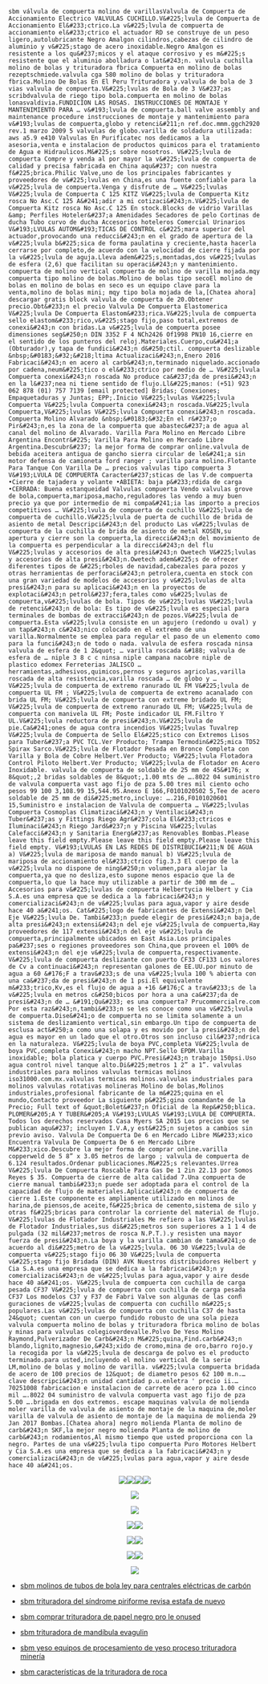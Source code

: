 
```
sbm válvula de compuerta molino de varillasValvula de Compuerta de Accionamiento Electrico VALVULAS CUCHILLO.V&#225;lvula de Compuerta de Accionamiento El&#233;ctrico.La v&#225;lvula de compuerta de accionamiento el&#233;ctrico el actuador RD se construye de un peso ligero,autolubricante Negro Amalgon cilindros,cabezas de cilindro de aluminio y v&#225;stago de acero inoxidable.Negro Amalgon es resistente a los qu&#237;micos y el ataque corrosivo y es m&#225;s resistente que el aluminio abolladura o lat&#243;n. valvula cuchilla molino de bolas y trituradora fbrica Compuerta en molino de bolas rezeptschmiede.valvula cga 580 molino de bolas y trituradora fbrica.Molino De Bolas En El Peru Trituradora y.valvula de bola de 3 vias valvula de compuerta.V&#225;lvulas de Bola de 3 V&#237;as scribdvalvula de riego tipo bola.compuerta en molino de bolas lonasvaldivia.FUNDICION LAS ROSAS. INSTRUCCIONES DE MONTAJE Y MANTENIMIENTO PARA … v&#193;lvula de compuerta.ball valve assembly and maintenance procedure instrucciones de montaje y mantenimiento para v&#193;lvulas de compuerta,globo y retenci&#211;n ref.doc.mmm.ggch2920 rev.1 marzo 2009 5 valvulas de globo.varilla de soldadura utilizada: aws a5.9 e410 Valvulas En Purificatec nos dedicamos a la asesoria,venta e instalacion de productos quimicos para el tratamiento de Agua e Hidraulicos.M&#225;s sobre nosotros. V&#225;lvula de compuerta Compre y venda al por mayor la v&#225;lvula de compuerta de calidad y precisa fabricada en China aqu&#237; con nuestra f&#225;brica.Philic Valve,uno de los principales fabricantes y proveedores de v&#225;lvulas en China,es una fuente confiable para la v&#225;lvula de compuerta.Venga y disfrute de … V&#225;lvulas V&#225;lvula de Compuerta C 125 KITZ V&#225;lvula de Compuerta Kitz rosca No Asc.C 125 A&#241;adir a mi cotizaci&#243;n.V&#225;lvula de Compuerta Kitz rosca No Asc.C 125 En stock.Blocks de vidrio Varillas &amp; Perfiles Hoteler&#237;a Amenidades Secadores de pelo Cortinas de ducha Tubo curvo de ducha Accesorios hoteleros Comercial Urinarios V&#193;LVULAS AUTOM&#193;TICAS DE CONTROL c&#225;mara superior del actuador,provocando una reducci&#243;n en el grado de apertura de la v&#225;lvula b&#225;sica de forma paulatina y creciente,hasta hacerla cerrarse por completo,de acuerdo con la velocidad de cierre fijada por la v&#225;lvula de aguja.Lleva adem&#225;s,montadas,dos v&#225;lvulas de esfera (2,6) que facilitan su operaci&#243;n y mantenimiento. compuerta de molino vertical compuerta de molino de varilla mojada.mqy compuerta tipo molino de bolas.Molino de bolas tipo secoEl molino de bolas en molino de bolas en seco es un equipo clave para la venta,molino de bolas mini; mqy tipo bola mojada de la,[Chatea ahora] descargar gratis block valvula de compuerta de 20.Obtener precio.Obt&#233;n el precio Valvula De Compuerta Elastomerica V&#225;lvula De Compuerta Elastom&#233;rica.V&#225;lvula de compuerta sello elastom&#233;rico,v&#225;stago fijo,paso total,extremos de conexi&#243;n con bridas.La v&#225;lvula de compuerta posee dimensiones seg&#250;n DIN 3352 F 4 NCh2426 Of1998 PN10 16,cierre en el sentido de los punteros del reloj.Materiales.Cuerpo,cu&#241;a (Obturador),y tapa de fundici&#243;n d&#250;ctil. compuerta deslizable &nbsp;&#0183;&#32;&#218;ltima Actualizaci&#243;n,Enero 2016 Fabricaci&#243;n en acero al carb&#243;n,terminado niquelado.accionado por cadena,neum&#225;tico o el&#233;ctrico por medio de … V&#225;lvula Compuerta conexi&#243;n roscada No produce ca&#237;da de presi&#243;n en la l&#237;nea ni tiene sentido de flujo.Ll&#225;manos: (+51) 923 062 878 (01) 757 7139 [email protected] Bridas; Conexiones; Empaquetaduras y Juntas; EPP;.Inicio V&#225;lvulas V&#225;lvula Compuerta V&#225;lvula Compuerta conexi&#243;n roscada.V&#225;lvula Compuerta,V&#225;lvulas V&#225;lvula Compuerta conexi&#243;n roscada. Compuerta Molino Alvarado &nbsp;&#0183;&#32;En el r&#237;o Pir&#243;n,es la zona de la compuerta que abastec&#237;a de agua al canal del molino de Alvarado. Varilla Para Molino en Mercado Libre Argentina Encontr&#225; Varilla Para Molino en Mercado Libre Argentina.Descubr&#237; la mejor forma de comprar online.valvula de bebida aceitera antigua de gancho sierra circular de le&#241;a sin motor defensa de camioneta ford ranger ; varilla para molino.Flotante Para Tanque Con Varilla De … precios valvulas tipo compuerta 3 V&#193;LVULA DE COMPUERTA Caracter&#237;sticas de las V.de compuerta •Cierre de tajadera y volante •ABIETA: baja p&#233;rdida de carga •CERRADA: Buena estanqueidad Valvulas compuerta Vendo valvulas grove de bola,compuerta,mariposa,macho,reguladores las vendo a muy buen precio ya que por intermedio de mi compa&#241;ia las importo a precios competitivos … V&#225;lvula de compuerta de cuchillo V&#225;lvula de compuerta de cuchillo.V&#225;lvula de puerta de cuchillo de brida de asiento de metal Descripci&#243;n del producto Las v&#225;lvulas de compuerta de la cuchilla de brida de asiento de metal KOSEN,su apertura y cierre son la compuerta,la direcci&#243;n del movimiento de la compuerta es perpendicular a la direcci&#243;n del flu V&#225;lvulas y accesorios de alta presi&#243;n Owetech V&#225;lvulas y accesorios de alta presi&#243;n.Owetech adem&#225;s de ofrecer diferentes tipos de &#225;rboles de navidad,cabezales para pozos y otras herramientas de perforaci&#243;n petrolera,cuenta en stock con una gran variedad de modelos de accesorios y v&#225;lvulas de alta presi&#243;n para su aplicaci&#243;n en la proyectos de explotaci&#243;n petrol&#237;fera,tales como v&#225;lvulas de compuerta,v&#225;lvulas de bola. Tipos de v&#225;lvulas V&#225;lvula de retenci&#243;n de bola: Es tipo de v&#225;lvula es especial para terminales de bombas de extracci&#243;n de pozos.V&#225;lvula de compuerta.Esta v&#225;lvula consiste en un agujero (redondo u oval) y un tap&#243;n c&#243;nico colocado en el extremo de una varilla.Normalmente se emplea para regular el paso de un elemento como para la funci&#243;n de todo o nada. valvula de esfera roscada ninsa valvula de esfera de 1 2&quot; … varilla roscada &#188; valvula de esfera de … niple 3 8 c c ninsa niple campana nacobre niple de plastico edomex Ferreterias JALISCO … herramientas,adhesivos,quimicos,pernos y seguros agricolas,varilla roscada de alta resistencia,varilla roscada … de globo y … V&#225;lvula de compuerta de extremo ranurado UL FM V&#225;lvula de compuerta UL FM ; V&#225;lvula de compuerta de extremo acanalado con brida UL FM; V&#225;lvula de compuerta con extreme bridado UL FM; V&#225;lvula de compuerta de extremo ranurado UL FM; V&#225;lvula de compuerta con manivela UL FM; Poste indicador UL FM.Filtro Y UL.V&#225;lvula reductora de presi&#243;n.V&#225;lvula de pie.Ca&#241;ones de agua contra incendios V&#225;lvulas Tuvalrep V&#225;lvula de Compuerta de Sello El&#225;stico con Extremos Lisos para Tuber&#237;a PVC TCL.Ver Producto; Trampa Termodin&#225;mica TD52 Spirax Sarco.V&#225;lvula de Flotador Pesada en Bronce Completa con Varilla y Bola de Cobre Helbert.Ver Producto; V&#225;lvula Flotadora Control Piloto Helbert.Ver Producto; V&#225;lvula de Flotador en Acero Inoxidable. valvula de compuerta de soldable de 25 mm de 45&#176; x 8&quot;,2 bridas soldables de 8&quot;,1.00 mts de ….8022 04 suministro de valvula compuerta vast ago fijo de pza 5.00 tres mil ciento ocho pesos 99 100 3,108.99 15,544.95.Anexo E 166,F0101020502 5,Tee de acero soldable de 25 mm de di&#225;metro,incluye: ….216,F0101020601 15,Suministro e instalacion de Valvula de compuerta … V&#225;lvulas Compuerta Cosmoplas Climatizaci&#243;n y Ventilaci&#243;n Tuber&#237;as y Fittings Riego Agr&#237;cola El&#233;ctricos e Iluminaci&#243;n Riego Jard&#237;n y Piscina V&#225;lvulas Calefacci&#243;n y Sanitaria Energ&#237;as Renovables Bombas.Please leave this field empty.Please leave this field empty.Please leave this field empty. V&#193;LVULAS EN LAS REDES DE DISTRIBUCI&#211;N DE AGUA a) V&#225;lvula de mariposa de mando manual b) V&#225;lvula de mariposa de accionamiento el&#233;ctrico fig.3.3 El cuerpo de la v&#225;lvula no dispone de ning&#250;n volumen,para alojar la compuerta,ya que no desliza,esto supone menos espacio que la de compuerta,lo que la hace muy utilizable a partir de 300 mm de … Accesorios para v&#225;lvulas de compuerta Helbertycia Helbert y Cia S.A.es una empresa que se dedica a la fabricaci&#243;n y comercializaci&#243;n de v&#225;lvulas para agua,vapor y aire desde hace 40 a&#241;os. Cat&#225;logo de fabricantes de Extensi&#243;n Del Eje V&#225;lvula De. Tambi&#233;n puede elegir de presi&#243;n baja,de alta presi&#243;n extensi&#243;n del eje v&#225;lvula de compuerta,Hay proveedores de 117 extensi&#243;n del eje v&#225;lvula de compuerta,principalmente ubicados en East Asia.Los principales pa&#237;ses o regiones proveedores son China,que proveen el 100% de extensi&#243;n del eje v&#225;lvula de compuerta,respectivamente. V&#225;lvula de compuerta deslizante con puerto CF33 CF133 Los valores de Cv a continuaci&#243;n representan galones de EE.UU.por minuto de agua a 60 &#176;F a trav&#233;s de una v&#225;lvula 100 % abierta con una ca&#237;da de presi&#243;n de 1 psi.El equivalente m&#233;trico,Kv,es el flujo de agua a +16 &#176;C a trav&#233;s de la v&#225;lvula en metros c&#250;bicos por hora a una ca&#237;da de presi&#243;n de … &#191;Qu&#233; es una compuerta? Prucommercialre.com Por esta raz&#243;n,tambi&#233;n se les conoce como una v&#225;lvula de compuerta.Dise&#241;o de compuerta no se limita solamente a un sistema de deslizamiento vertical,sin embargo.Un tipo de compuerta de esclusa act&#250;a como una solapa y es movido por la presi&#243;n del agua es mayor en un lado que el otro.Otros son incluso cil&#237;ndrica en la naturaleza. V&#225;lvula de boya PVC,completa V&#225;lvula de boya PVC,completa Conexi&#243;n macho NPT.Sello EPDM.Varilla inoxidable; bola platica y cuerpo PVC.Presi&#243;n trabajo 150psi.Uso agua control nivel tanque alto.Di&#225;metros 1 2” a 1”. valvulas industriales para molinos valvulas termicas molinos iso31000.com.mx.valvulas termicas molinos.valvulas industriales para molinos valvulas rotativas molineras Molino de bolas,Molinos industriales,profesional fabricante de la m&#225;quina en el mundo,Contacto proveedor La siguiente p&#225;gina comandante de la Precio; Full text of &quot;Bolet&#237;n Oficial de la Rep&#250;blica. PLOMER&#205;A Y TUBER&#205;A V&#193;LVULAS V&#193;LVULA DE COMPUERTA. Todos los derechos reservados Casa Myers SA 2015 Los precios que se publican aqu&#237; incluyen I.V.A,y est&#225;n sujetos a cambios sin previo aviso. Valvula De Compuerta De 6 en Mercado Libre M&#233;xico Encuentra Valvula De Compuerta De 6 en Mercado Libre M&#233;xico.Descubre la mejor forma de comprar online.varilla copperweld de 5 8” x 3.05 metros de largo ; valvula de compuerta de 6.124 resultados.Ordenar publicaciones.M&#225;s relevantes.Urrea V&#225;lvula De Compuerta Roscable Para Gas De 1 2in 22.13 por Somos Reyes $ 35. Compuerta de cierre de alta calidad 7.Una compuerta de cierre manual tambi&#233;n puede ser adoptada para el control de la capacidad de flujo de materiales.Aplicaci&#243;n de compuerta de cierre 1.Este componente es ampliamente utilizado en molinos de harina,de piensos,de aceite,f&#225;brica de cemento,sistema de silo y otras f&#225;bricas para controlar la corriente del material de flujo. V&#225;lvulas de Flotador Industriales Me refiero a las V&#225;lvulas de Flotador Industriales,sus di&#225;metros son superiores a 1 1 4 de pulgada (32 mil&#237;metros de rosca N.P.T.).y resisten una mayor fuerza de presi&#243;n.La boya y la varilla cambian de tama&#241;o de acuerdo al di&#225;metro de la v&#225;lvula. 06 30 V&#225;lvula de compuerta v&#225;stago fijo 06 30 V&#225;lvula de compuerta v&#225;stago fijo Bridada (DIN) AVK Nuestros distribuidores Helbert y Cia S.A.es una empresa que se dedica a la fabricaci&#243;n y comercializaci&#243;n de v&#225;lvulas para agua,vapor y aire desde hace 40 a&#241;os. V&#225;lvula de compuerta con cuchilla de carga pesada CF37 V&#225;lvula de compuerta con cuchilla de carga pesada CF37 Los modelos C37 y F37 de Fabri Valve son algunas de las conﬁ guraciones de v&#225;lvulas de compuerta con cuchillo m&#225;s populares.Las v&#225;lvulas de compuerta con cuchilla C37 de hasta 24&quot; cuentan con un cuerpo fundido robusto de una sola pieza valvula compuerta molino de bolas y trituradora fbrica molino de bolas y minas para valvulas colegioverdevalle.Polvo De Yeso Molino Raymond,Pulverizador De Carb&#243;n M&#225;quina,Find.carb&#243;n blando,lignito,magnesio,&#243;xido de cromo,mina de oro,barro rojo.y la recogida por la v&#225;lvula de descarga de polvo es el producto terminado.para usted,incluyendo el molino vertical de la serie LM,molino de bolas y molino de varilla. v&#225;lvula compuerta bridada de acero de 100 precios de 12&quot; de diametro pesos 62 100 m.n.… clave descripci&#243;n unidad cantidad p.u.enletra ' precio ii.… 70251008 fabricacion e instalacion de carrete de acero pza 1.00 cinco mil ….8022 04 suministro de valvula compuerta vast ago fijo de pza 5.00 ….brigada en dos extremos. escape maquinas valvula de molienda moler varilla de valvula de asiento de montaje de la maquina de,moler varilla de valvula de asiento de montaje de la maquina de molienda 29 Jan 2017 Bombas.[Chatea ahora] negro molienda Planta de molino de carb&#243;n SKF,la mejor negro molienda Planta de molino de carb&#243;n rodamientos,Al mismo tiempo que usted proporciona con la negro. Partes de una v&#225;lvula tipo compuerta Puro Motores Helbert y Cia S.A.es una empresa que se dedica a la fabricaci&#243;n y comercializaci&#243;n de v&#225;lvulas para agua,vapor y aire desde hace 40 a&#241;os. 
```

<div align="center">

<a href="https://es-mill.shibang-china.com/github&k=sbm+v%C3%A1lvula+de+compuerta+molino+de+varillas"><img src="https://static.shibang-china.com/es/mill/index.jpg"></a><a href="https://es-mill.shibang-china.com/materials.htmlgithub&k=sbm+v%C3%A1lvula+de+compuerta+molino+de+varillas"><img src="https://static.shibang-china.com/es/mill/materials.jpg"></a><a href="https://es-mill.shibang-china.com/about.htmlgithub&k=sbm+v%C3%A1lvula+de+compuerta+molino+de+varillas"><img src="https://static.shibang-china.com/es/mill/about.jpg"></a><a href="https://es-mill.shibang-china.com/contact.htmlgithub&k=sbm+v%C3%A1lvula+de+compuerta+molino+de+varillas"><img src="https://static.shibang-china.com/es/mill/contact.jpg"></a>

<a href="https://es-mill.shibang-china.com/github&k=sbm+v%C3%A1lvula+de+compuerta+molino+de+varillas"><img src="https://static.shibang-china.com/es/mill/banner.jpg"></a>

<a href="https://swt.shibang-china.com/github&k=sbm+v%C3%A1lvula+de+compuerta+molino+de+varillas"><img src="https://static.shibang-china.com/es/mill/chat.jpg"></a>

<a href="https://es-mill.shibang-china.com/products/vertical-roller-mill.htmlgithub&k=sbm+v%C3%A1lvula+de+compuerta+molino+de+varillas"><img src="https://static.shibang-china.com/es/mill/vertical.jpg"></a><a href="https://es-mill.shibang-china.com/products/raymond-mill.htmlgithub&k=sbm+v%C3%A1lvula+de+compuerta+molino+de+varillas"><img src="https://static.shibang-china.com/es/mill/raymond.jpg"></a>

<a href="https://es-mill.shibang-china.com/products/ultrafine-grinding-mill.htmlgithub&k=sbm+v%C3%A1lvula+de+compuerta+molino+de+varillas"><img src="https://static.shibang-china.com/es/mill/ultrafine.jpg"></a><a href="https://es-mill.shibang-china.com/products/trapezium-grinding-mill.htmlgithub&k=sbm+v%C3%A1lvula+de+compuerta+molino+de+varillas"><img src="https://static.shibang-china.com/es/mill/trapezium.jpg"></a>

<a href="https://es-mill.shibang-china.com/products/ball-mill.htmlgithub&k=sbm+v%C3%A1lvula+de+compuerta+molino+de+varillas"><img src="https://static.shibang-china.com/es/mill/ball.jpg"></a><a href="https://es-mill.shibang-china.com/products/hammer-mill.htmlgithub&k=sbm+v%C3%A1lvula+de+compuerta+molino+de+varillas"><img src="https://static.shibang-china.com/es/mill/hammer.jpg"></a>

<a href="https://swt.shibang-china.com/github&k=sbm+v%C3%A1lvula+de+compuerta+molino+de+varillas"><img src="https://static.shibang-china.com/es/mill/case.jpg"></a>

</div>


* [sbm molinos de tubos de bola ley para centrales eléctricas de carbón](sbm%20molinos%20de%20tubos%20de%20bola%20ley%20para%20centrales%20el%C3%A9ctricas%20de%20carb%C3%B3n.md)

* [sbm trituradora del síndrome piriforme revisa estafa de nuevo](sbm%20trituradora%20del%20s%C3%ADndrome%20piriforme%20revisa%20estafa%20de%20nuevo.md)

* [sbm comprar trituradora de papel negro pro le onused](sbm%20comprar%20trituradora%20de%20papel%20negro%20pro%20le%20onused.md)

* [sbm trituradora de mandíbula evagulin](sbm%20trituradora%20de%20mand%C3%ADbula%20evagulin.md)

* [sbm yeso equipos de procesamiento de yeso proceso trituradora minería](sbm%20yeso%20equipos%20de%20procesamiento%20de%20yeso%20proceso%20trituradora%20miner%C3%ADa.md)

* [sbm características de la trituradora de roca](sbm%20caracter%C3%ADsticas%20de%20la%20trituradora%20de%20roca.md)